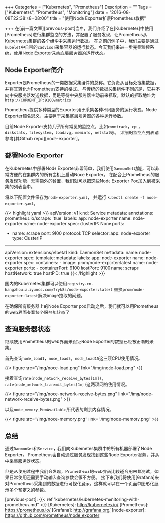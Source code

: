 +++
Categories = ["Kubernetes", "Prometheus"]
Description = ""
Tags = ["Kubernetes", "Prometheus", "Monitoring"]
date = "2016-08-08T22:38:48+08:00"
title = "使用Node Exporter扩展Prometheus数据"

+++
在[前一篇文章][previous-post]当中，我们介绍了在[Kubernetes]中使用[Prometheus]进行集群监控的方法，并配置了服务发现，让Prometheus从Kubernetes集群的各个组件中采集运行数据。
在之前的例子中，我们主要是通过`kubelet`中自带的`cadvisor`采集容器的运行状态。今天我们来进一步完善监控系统，使用Node Exporter采集底层服务器的运行状态。

## Node Exporter简介

Exporter是Prometheus的一类数据采集组件的总称。它负责从目标处搜集数据，并将其转化为Prometheus支持的格式。
与传统的数据采集组件不同的是，它并不向中央服务器发送数据，而是等待中央服务器主动前来抓取，默认的抓取地址为`http://CURRENT_IP:9100/metrics`

Prometheus提供多种类型的Exporter用于采集各种不同服务的运行状态。Node Exporter顾名思义，主要用于采集底层服务器的各种运行参数。

目前Node Exporter支持几乎所有常见的监控点，比如`conntrack`，`cpu`，`diskstats`，`filesystem`，`loadavg`，`meminfo`，`netstat`等。
详细的监控点列表请参考[其Github repo][node-exporter]。

## 部署Node Exporter

在Kubernetes中部署Node Exporter非常简单，我们使用`DaemonSet`功能，可以非常方便的在集群内的所有主机上启动Node Exporter。
在配合上Prometheus的服务发现功能，无需额外的设置，我们就可以把这些Node Exporter Pod加入到被采集的列表当中。

将以下配置文件保存为`node-exporter.yaml`， 并运行 `kubectl create -f node-exporter.yaml`。

{{< highlight yaml >}}
apiVersion: v1
kind: Service
metadata:
  annotations:
    prometheus.io/scrape: 'true'
  labels:
    app: node-exporter
    name: node-exporter
  name: node-exporter
spec:
  clusterIP: None
  ports:
  - name: scrape
    port: 9100
    protocol: TCP
  selector:
    app: node-exporter
  type: ClusterIP
----
apiVersion: extensions/v1beta1
kind: DaemonSet
metadata:
  name: node-exporter
spec:
  template:
    metadata:
      labels:
        app: node-exporter
      name: node-exporter
    spec:
      containers:
      - image: prom/node-exporter:latest
        name: node-exporter
        ports:
        - containerPort: 9100
          hostPort: 9100
          name: scrape
      hostNetwork: true
      hostPID: true
{{< /highlight >}}

国内的Kubernetes集群可以使用`registry.cn-hangzhou.aliyuncs.com/tryk8s/node-exporter:latest`
替换`prom/node-exporter:latest`解决image拉取的问题。

在确保所有服务器上的Node Exporter pod启动之后，我们就可以用Prometheus的web界面查看各个服务的状态了

## 查询服务器状态

继续使用Prometheus的web界面来验证Node Exporter的数据已经被正确的采集。

首先查询`node_load1`，`node_load5`，`node_load15`这三项CPU使用情况。

{{< figure src="/img/node-load.png" link="/img/node-load.png" >}}

接着查询`rate(node_network_receive_bytes[1m])`，`rate(node_network_transmit_bytes[1m])`这两项网络使用情况。

{{< figure src="/img/node-network-receive-bytes.png" link="/img/node-network-receive-bytes.png" >}}

以及`node_memory_MemAvailable`所代表的剩余内存情况。

{{< figure src="/img/node-memory.png" link="/img/node-memory.png" >}}

## 总结

通过`DaemonSet`和`Service`，我们向Kubernetes集群中的所有机器部署了Node Exporter。
Prometheus会自动通过服务发现找到这些Node Exporter服务，并从中采集服务器状态。

但是从使用过程中我们会发现，Prometheus的web界面比较适合用来做测试，如果日常使用还需要手动输入查询参数会很不方便。
接下来我们将使用[Grafana]来对Prometheus采集到的数据进行可视化展示。这样就可以在一个页面中图形化展示多个预定义的参数。

[previous-post]: {{< ref "kubernetes/kubernetes-monitoring-with-prometheus.md" >}}
[Kubernetes]: http://kubernetes.io/
[Prometheus]: https://prometheus.io/
[Grafana]: http://grafana.org/
[node-exporter]: https://github.com/prometheus/node_exporter
